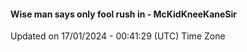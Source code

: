 #### Wise man says only fool rush in - McKidKneeKaneSir
Updated on 17/01/2024 - 00:41:29 (UTC) Time Zone
